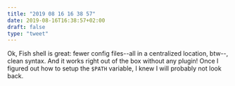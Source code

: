 ```yaml
---
title: "2019 08 16 16 38 57"
date: 2019-08-16T16:38:57+02:00
draft: false
type: "tweet"
---
```

Ok, Fish shell is great: fewer config files--all in a centralized location, btw--, clean syntax. And it works right out of the box without any plugin! Once I figured out how to setup the `$PATH` variable, I knew I will probably not look back.
